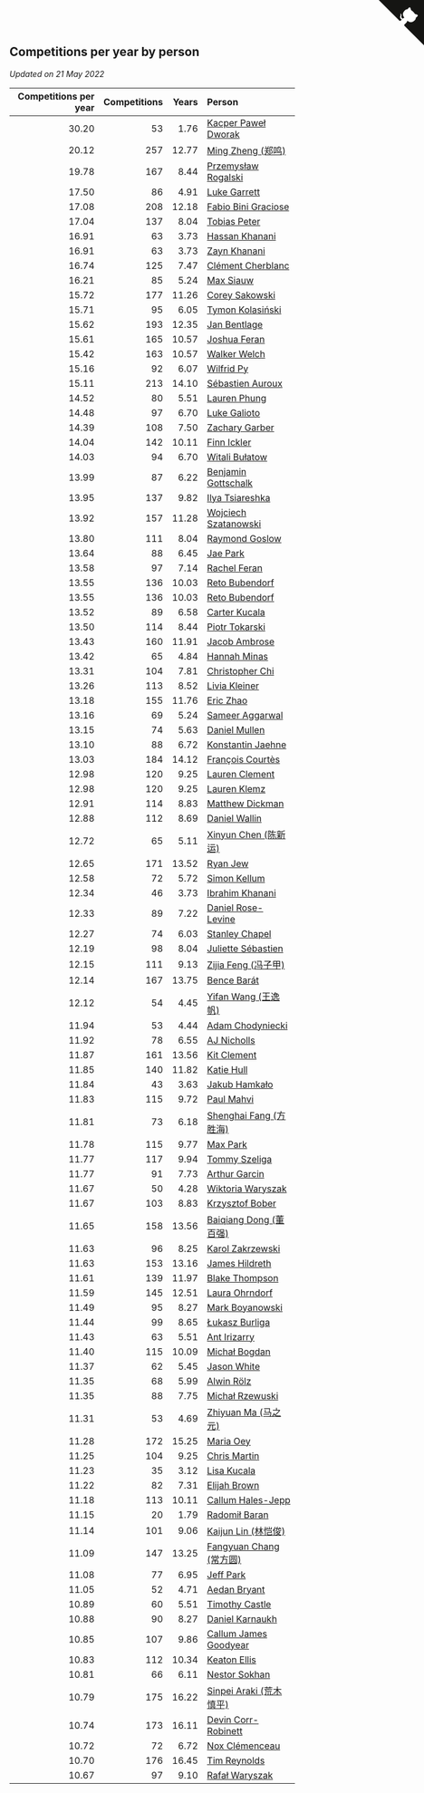 ## Competitions per year by person

*Updated on 21 May 2022*

| Competitions per year | Competitions | Years | Person |
| ---: | ---: | ---: | :--- |
| 30.20 | 53 | 1.76 | [Kacper Paweł Dworak](https://www.worldcubeassociation.org/persons/2020DWOR01) |
| 20.12 | 257 | 12.77 | [Ming Zheng (郑鸣)](https://www.worldcubeassociation.org/persons/2009ZHEN11) |
| 19.78 | 167 | 8.44 | [Przemysław Rogalski](https://www.worldcubeassociation.org/persons/2013ROGA02) |
| 17.50 | 86 | 4.91 | [Luke Garrett](https://www.worldcubeassociation.org/persons/2017GARR05) |
| 17.08 | 208 | 12.18 | [Fabio Bini Graciose](https://www.worldcubeassociation.org/persons/2010GRAC02) |
| 17.04 | 137 | 8.04 | [Tobias Peter](https://www.worldcubeassociation.org/persons/2014PETE03) |
| 16.91 | 63 | 3.73 | [Hassan Khanani](https://www.worldcubeassociation.org/persons/2018KHAN26) |
| 16.91 | 63 | 3.73 | [Zayn Khanani](https://www.worldcubeassociation.org/persons/2018KHAN28) |
| 16.74 | 125 | 7.47 | [Clément Cherblanc](https://www.worldcubeassociation.org/persons/2014CHER05) |
| 16.21 | 85 | 5.24 | [Max Siauw](https://www.worldcubeassociation.org/persons/2017SIAU02) |
| 15.72 | 177 | 11.26 | [Corey Sakowski](https://www.worldcubeassociation.org/persons/2011SAKO01) |
| 15.71 | 95 | 6.05 | [Tymon Kolasiński](https://www.worldcubeassociation.org/persons/2016KOLA02) |
| 15.62 | 193 | 12.35 | [Jan Bentlage](https://www.worldcubeassociation.org/persons/2010BENT01) |
| 15.61 | 165 | 10.57 | [Joshua Feran](https://www.worldcubeassociation.org/persons/2011FERA01) |
| 15.42 | 163 | 10.57 | [Walker Welch](https://www.worldcubeassociation.org/persons/2011WELC01) |
| 15.16 | 92 | 6.07 | [Wilfrid Py](https://www.worldcubeassociation.org/persons/2016PYWI01) |
| 15.11 | 213 | 14.10 | [Sébastien Auroux](https://www.worldcubeassociation.org/persons/2008AURO01) |
| 14.52 | 80 | 5.51 | [Lauren Phung](https://www.worldcubeassociation.org/persons/2016PHUN02) |
| 14.48 | 97 | 6.70 | [Luke Galioto](https://www.worldcubeassociation.org/persons/2015GALI02) |
| 14.39 | 108 | 7.50 | [Zachary Garber](https://www.worldcubeassociation.org/persons/2014GARB01) |
| 14.04 | 142 | 10.11 | [Finn Ickler](https://www.worldcubeassociation.org/persons/2012ICKL01) |
| 14.03 | 94 | 6.70 | [Witali Bułatow](https://www.worldcubeassociation.org/persons/2015BUAT01) |
| 13.99 | 87 | 6.22 | [Benjamin Gottschalk](https://www.worldcubeassociation.org/persons/2016GOTT01) |
| 13.95 | 137 | 9.82 | [Ilya Tsiareshka](https://www.worldcubeassociation.org/persons/2012TERE01) |
| 13.92 | 157 | 11.28 | [Wojciech Szatanowski](https://www.worldcubeassociation.org/persons/2011SZAT01) |
| 13.80 | 111 | 8.04 | [Raymond Goslow](https://www.worldcubeassociation.org/persons/2014GOSL01) |
| 13.64 | 88 | 6.45 | [Jae Park](https://www.worldcubeassociation.org/persons/2015PARK24) |
| 13.58 | 97 | 7.14 | [Rachel Feran](https://www.worldcubeassociation.org/persons/2015FERA01) |
| 13.55 | 136 | 10.03 | [Reto Bubendorf](https://www.worldcubeassociation.org/persons/2012BUBE01) |
| 13.55 | 136 | 10.03 | [Reto Bubendorf](https://www.worldcubeassociation.org/persons/2012BUBE01) |
| 13.52 | 89 | 6.58 | [Carter Kucala](https://www.worldcubeassociation.org/persons/2015KUCA01) |
| 13.50 | 114 | 8.44 | [Piotr Tokarski](https://www.worldcubeassociation.org/persons/2013TOKA01) |
| 13.43 | 160 | 11.91 | [Jacob Ambrose](https://www.worldcubeassociation.org/persons/2010AMBR01) |
| 13.42 | 65 | 4.84 | [Hannah Minas](https://www.worldcubeassociation.org/persons/2017MINA04) |
| 13.31 | 104 | 7.81 | [Christopher Chi](https://www.worldcubeassociation.org/persons/2014CHIC01) |
| 13.26 | 113 | 8.52 | [Livia Kleiner](https://www.worldcubeassociation.org/persons/2013KLEI03) |
| 13.18 | 155 | 11.76 | [Eric Zhao](https://www.worldcubeassociation.org/persons/2010ZHAO19) |
| 13.16 | 69 | 5.24 | [Sameer Aggarwal](https://www.worldcubeassociation.org/persons/2017AGGA01) |
| 13.15 | 74 | 5.63 | [Daniel Mullen](https://www.worldcubeassociation.org/persons/2016MULL04) |
| 13.10 | 88 | 6.72 | [Konstantin Jaehne](https://www.worldcubeassociation.org/persons/2015JAEH01) |
| 13.03 | 184 | 14.12 | [François Courtès](https://www.worldcubeassociation.org/persons/2008COUR01) |
| 12.98 | 120 | 9.25 | [Lauren Clement](https://www.worldcubeassociation.org/persons/2013KLEM01) |
| 12.98 | 120 | 9.25 | [Lauren Klemz](https://www.worldcubeassociation.org/persons/2013KLEM01) |
| 12.91 | 114 | 8.83 | [Matthew Dickman](https://www.worldcubeassociation.org/persons/2013DICK01) |
| 12.88 | 112 | 8.69 | [Daniel Wallin](https://www.worldcubeassociation.org/persons/2013WALL03) |
| 12.72 | 65 | 5.11 | [Xinyun Chen (陈新运)](https://www.worldcubeassociation.org/persons/2017CHEN36) |
| 12.65 | 171 | 13.52 | [Ryan Jew](https://www.worldcubeassociation.org/persons/2008JEWR01) |
| 12.58 | 72 | 5.72 | [Simon Kellum](https://www.worldcubeassociation.org/persons/2016KELL12) |
| 12.34 | 46 | 3.73 | [Ibrahim Khanani](https://www.worldcubeassociation.org/persons/2018KHAN27) |
| 12.33 | 89 | 7.22 | [Daniel Rose-Levine](https://www.worldcubeassociation.org/persons/2015ROSE01) |
| 12.27 | 74 | 6.03 | [Stanley Chapel](https://www.worldcubeassociation.org/persons/2016CHAP04) |
| 12.19 | 98 | 8.04 | [Juliette Sébastien](https://www.worldcubeassociation.org/persons/2014SEBA01) |
| 12.15 | 111 | 9.13 | [Zijia Feng (冯子甲)](https://www.worldcubeassociation.org/persons/2013FENG02) |
| 12.14 | 167 | 13.75 | [Bence Barát](https://www.worldcubeassociation.org/persons/2008BARA01) |
| 12.12 | 54 | 4.45 | [Yifan Wang (王逸帆)](https://www.worldcubeassociation.org/persons/2017WANY29) |
| 11.94 | 53 | 4.44 | [Adam Chodyniecki](https://www.worldcubeassociation.org/persons/2017CHOD02) |
| 11.92 | 78 | 6.55 | [AJ Nicholls](https://www.worldcubeassociation.org/persons/2015NICH04) |
| 11.87 | 161 | 13.56 | [Kit Clement](https://www.worldcubeassociation.org/persons/2008CLEM01) |
| 11.85 | 140 | 11.82 | [Katie Hull](https://www.worldcubeassociation.org/persons/2010HULL01) |
| 11.84 | 43 | 3.63 | [Jakub Hamkało](https://www.worldcubeassociation.org/persons/2018HAMK01) |
| 11.83 | 115 | 9.72 | [Paul Mahvi](https://www.worldcubeassociation.org/persons/2012MAHV01) |
| 11.81 | 73 | 6.18 | [Shenghai Fang (方胜海)](https://www.worldcubeassociation.org/persons/2016FANG01) |
| 11.78 | 115 | 9.77 | [Max Park](https://www.worldcubeassociation.org/persons/2012PARK03) |
| 11.77 | 117 | 9.94 | [Tommy Szeliga](https://www.worldcubeassociation.org/persons/2012SZEL01) |
| 11.77 | 91 | 7.73 | [Arthur Garcin](https://www.worldcubeassociation.org/persons/2014GARC27) |
| 11.67 | 50 | 4.28 | [Wiktoria Waryszak](https://www.worldcubeassociation.org/persons/2018WARY01) |
| 11.67 | 103 | 8.83 | [Krzysztof Bober](https://www.worldcubeassociation.org/persons/2013BOBE01) |
| 11.65 | 158 | 13.56 | [Baiqiang Dong (董百强)](https://www.worldcubeassociation.org/persons/2008DONG06) |
| 11.63 | 96 | 8.25 | [Karol Zakrzewski](https://www.worldcubeassociation.org/persons/2014ZAKR01) |
| 11.63 | 153 | 13.16 | [James Hildreth](https://www.worldcubeassociation.org/persons/2009HILD01) |
| 11.61 | 139 | 11.97 | [Blake Thompson](https://www.worldcubeassociation.org/persons/2010THOM03) |
| 11.59 | 145 | 12.51 | [Laura Ohrndorf](https://www.worldcubeassociation.org/persons/2009OHRN01) |
| 11.49 | 95 | 8.27 | [Mark Boyanowski](https://www.worldcubeassociation.org/persons/2014BOYA01) |
| 11.44 | 99 | 8.65 | [Łukasz Burliga](https://www.worldcubeassociation.org/persons/2013BURL01) |
| 11.43 | 63 | 5.51 | [Ant Irizarry](https://www.worldcubeassociation.org/persons/2016IRIZ02) |
| 11.40 | 115 | 10.09 | [Michał Bogdan](https://www.worldcubeassociation.org/persons/2012BOGD01) |
| 11.37 | 62 | 5.45 | [Jason White](https://www.worldcubeassociation.org/persons/2016WHIT16) |
| 11.35 | 68 | 5.99 | [Alwin Rölz](https://www.worldcubeassociation.org/persons/2016ROLZ01) |
| 11.35 | 88 | 7.75 | [Michał Rzewuski](https://www.worldcubeassociation.org/persons/2014RZEW01) |
| 11.31 | 53 | 4.69 | [Zhiyuan Ma (马之元)](https://www.worldcubeassociation.org/persons/2017MAZH04) |
| 11.28 | 172 | 15.25 | [Maria Oey](https://www.worldcubeassociation.org/persons/2007OEYM01) |
| 11.25 | 104 | 9.25 | [Chris Martin](https://www.worldcubeassociation.org/persons/2013MART03) |
| 11.23 | 35 | 3.12 | [Lisa Kucala](https://www.worldcubeassociation.org/persons/2019KUCA01) |
| 11.22 | 82 | 7.31 | [Elijah Brown](https://www.worldcubeassociation.org/persons/2015BROW03) |
| 11.18 | 113 | 10.11 | [Callum Hales-Jepp](https://www.worldcubeassociation.org/persons/2012HALE01) |
| 11.15 | 20 | 1.79 | [Radomił Baran](https://www.worldcubeassociation.org/persons/2020BARA02) |
| 11.14 | 101 | 9.06 | [Kaijun Lin (林恺俊)](https://www.worldcubeassociation.org/persons/2013LINK01) |
| 11.09 | 147 | 13.25 | [Fangyuan Chang (常方圆)](https://www.worldcubeassociation.org/persons/2009CHAN04) |
| 11.08 | 77 | 6.95 | [Jeff Park](https://www.worldcubeassociation.org/persons/2015PARK08) |
| 11.05 | 52 | 4.71 | [Aedan Bryant](https://www.worldcubeassociation.org/persons/2017BRYA06) |
| 10.89 | 60 | 5.51 | [Timothy Castle](https://www.worldcubeassociation.org/persons/2016CAST48) |
| 10.88 | 90 | 8.27 | [Daniel Karnaukh](https://www.worldcubeassociation.org/persons/2014KARN02) |
| 10.85 | 107 | 9.86 | [Callum James Goodyear](https://www.worldcubeassociation.org/persons/2012GOOD02) |
| 10.83 | 112 | 10.34 | [Keaton Ellis](https://www.worldcubeassociation.org/persons/2012ELLI01) |
| 10.81 | 66 | 6.11 | [Nestor Sokhan](https://www.worldcubeassociation.org/persons/2016SOKH01) |
| 10.79 | 175 | 16.22 | [Sinpei Araki (荒木慎平)](https://www.worldcubeassociation.org/persons/2006ARAK01) |
| 10.74 | 173 | 16.11 | [Devin Corr-Robinett](https://www.worldcubeassociation.org/persons/2006CORR01) |
| 10.72 | 72 | 6.72 | [Nox Clémenceau](https://www.worldcubeassociation.org/persons/2015CLEM03) |
| 10.70 | 176 | 16.45 | [Tim Reynolds](https://www.worldcubeassociation.org/persons/2005REYN01) |
| 10.67 | 97 | 9.10 | [Rafał Waryszak](https://www.worldcubeassociation.org/persons/2013WARY01) |


<a href="https://github.com/JustinTimeCuber/wca_statistics" class="github-corner" aria-label="View source on Github"><svg width="80" height="80" viewBox="0 0 250 250" style="fill:#151513; color:#fff; position: absolute; top: 0; border: 0; right: 0;" aria-hidden="true"><path d="M0,0 L115,115 L130,115 L142,142 L250,250 L250,0 Z"></path><path d="M128.3,109.0 C113.8,99.7 119.0,89.6 119.0,89.6 C122.0,82.7 120.5,78.6 120.5,78.6 C119.2,72.0 123.4,76.3 123.4,76.3 C127.3,80.9 125.5,87.3 125.5,87.3 C122.9,97.6 130.6,101.9 134.4,103.2" fill="currentColor" style="transform-origin: 130px 106px;" class="octo-arm"></path><path d="M115.0,115.0 C114.9,115.1 118.7,116.5 119.8,115.4 L133.7,101.6 C136.9,99.2 139.9,98.4 142.2,98.6 C133.8,88.0 127.5,74.4 143.8,58.0 C148.5,53.4 154.0,51.2 159.7,51.0 C160.3,49.4 163.2,43.6 171.4,40.1 C171.4,40.1 176.1,42.5 178.8,56.2 C183.1,58.6 187.2,61.8 190.9,65.4 C194.5,69.0 197.7,73.2 200.1,77.6 C213.8,80.2 216.3,84.9 216.3,84.9 C212.7,93.1 206.9,96.0 205.4,96.6 C205.1,102.4 203.0,107.8 198.3,112.5 C181.9,128.9 168.3,122.5 157.7,114.1 C157.9,116.9 156.7,120.9 152.7,124.9 L141.0,136.5 C139.8,137.7 141.6,141.9 141.8,141.8 Z" fill="currentColor" class="octo-body"></path></svg></a><style>.github-corner:hover .octo-arm{animation:octocat-wave 560ms ease-in-out}@keyframes octocat-wave{0%,100%{transform:rotate(0)}20%,60%{transform:rotate(-25deg)}40%,80%{transform:rotate(10deg)}}@media (max-width:500px){.github-corner:hover .octo-arm{animation:none}.github-corner .octo-arm{animation:octocat-wave 560ms ease-in-out}}</style>
